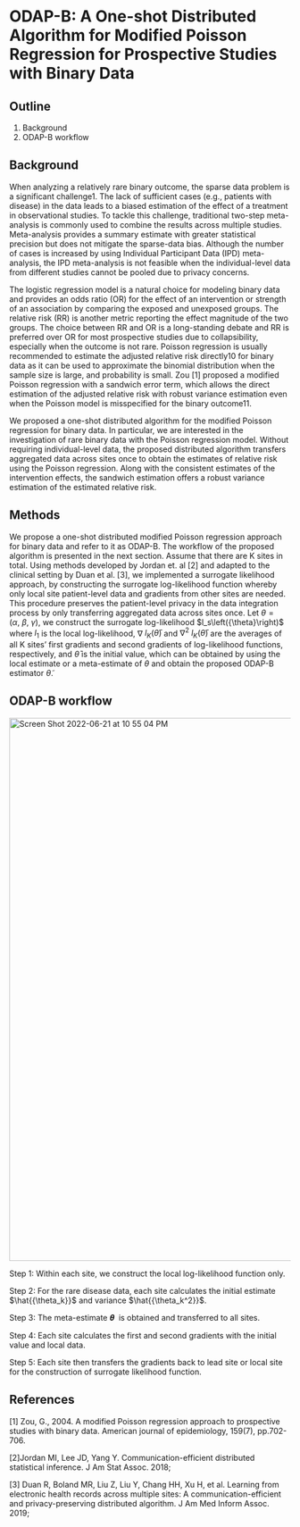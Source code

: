 ODAP-B: A One-shot Distributed Algorithm for Modified Poisson Regression for Prospective Studies with Binary Data
==============================================
## Outline
1. Background
2. ODAP-B workflow


## Background
When analyzing a relatively rare binary outcome, the sparse data problem is a significant challenge1. The lack of sufficient cases (e.g., patients with disease) in the data leads to a biased estimation of the effect of a treatment in observational studies. To tackle this challenge, traditional two-step meta-analysis is commonly used to combine the results across multiple studies. Meta-analysis provides a summary estimate with greater statistical precision but does not mitigate the sparse-data bias. Although the number of cases is increased by using Individual Participant Data (IPD) meta-analysis, the IPD meta-analysis is not feasible when the individual-level data from different studies cannot be pooled due to privacy concerns. 

The logistic regression model is a natural choice for modeling binary data and provides an odds ratio (OR) for the effect of an intervention or strength of an association by comparing the exposed and unexposed groups. The relative risk (RR) is another metric reporting the effect magnitude of the two groups. The choice between RR and OR is a long-standing debate and RR is preferred over OR for most prospective studies due to collapsibility, especially when the outcome is not rare. Poisson regression is usually recommended to estimate the adjusted relative risk directly10 for binary data as it can be used to approximate the binomial distribution when the sample size is large, and probability is small. Zou [1] proposed a modified Poisson regression with a sandwich error term, which allows the direct estimation of the adjusted relative risk with robust variance estimation even when the Poisson model is misspecified for the binary outcome11. 

We proposed a one-shot distributed algorithm for the modified Poisson regression for binary data. In particular, we are interested in the investigation of rare binary data with the Poisson regression model. Without requiring individual-level data, the proposed distributed algorithm transfers aggregated data across sites once to obtain the estimates of relative risk using the Poisson regression. Along with the consistent estimates of the intervention effects, the sandwich estimation offers a robust variance estimation of the estimated relative risk. 

## Methods
We propose a one-shot distributed modified Poisson regression approach for binary data and refer to it as ODAP-B. The workflow of the proposed algorithm is presented in the next section. Assume that there are K sites in total. Using methods developed by Jordan et. al [2] and adapted to the clinical setting by Duan et al. [3], we implemented a surrogate likelihood approach, by constructing the surrogate log-likelihood function whereby only local site patient-level data and gradients from other sites are needed. This procedure preserves the patient-level privacy in the data integration process by only transferring aggregated data across sites once. 
Let ${\theta} = (\alpha,\ \beta,\ {\gamma})$, we construct the surrogate log-likelihood $l_s\left(\{\theta}\right)$ 
where $l_1$ is the local log-likelihood, 
$\nabla$ $l_K(\bar{{\theta}})$ and ${\nabla}^2$ $l_K(\bar{{\theta}})$ are 
the averages of all K sites’ first gradients and second gradients of log-likelihood functions, respectively, and $\bar{{\theta}}$ is the initial value, 
which can be obtained by using the local estimate or a meta-estimate of ${\theta}$ and obtain the proposed ODAP-B estimator 
$\widetilde{{\theta}}.$

## ODAP-B workflow

<img width="973" alt="Screen Shot 2022-06-21 at 10 55 04 PM" src="https://user-images.githubusercontent.com/42978639/174933536-4a18d788-e556-434a-b8e3-3be759e1db18.png">

Step 1: Within each site, we construct the local log-likelihood function only. 

Step 2: For the rare disease data, each site calculates the initial estimate $\hat{{\theta_k}}$ and 
variance $\hat{{\theta_k^2}}$. 

Step 3: The meta-estimate 𝜽  is obtained and transferred to all sites. 

Step 4: Each site calculates the first and second gradients with the initial value and local data.

Step 5: Each site then transfers the gradients back to lead site or local site for the construction of surrogate likelihood function. 

## References
[1] Zou, G., 2004. A modified Poisson regression approach to prospective studies with binary data. American journal of epidemiology, 159(7), pp.702-706.

[2]Jordan MI, Lee JD, Yang Y. Communication-efficient distributed statistical inference. J Am Stat Assoc. 2018; 

[3] Duan R, Boland MR, Liu Z, Liu Y, Chang HH, Xu H, et al. Learning from electronic health records across multiple sites: A communication-efficient and privacy-preserving distributed algorithm. J Am Med Inform Assoc. 2019; 


